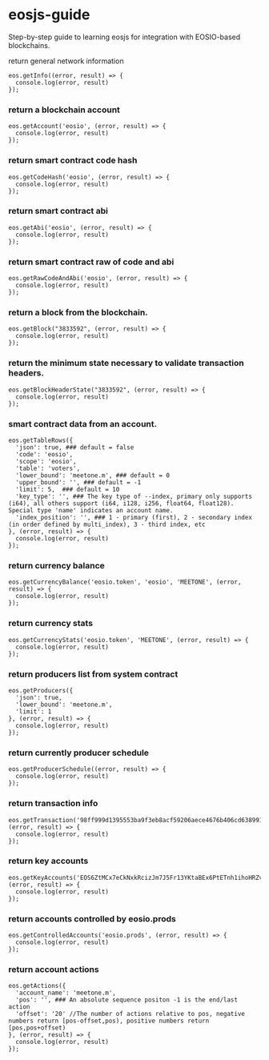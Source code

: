 # eosjs-guide
Step-by-step guide to learning eosjs for integration with EOSIO-based blockchains.

return general network information

```
eos.getInfo((error, result) => {
  console.log(error, result)
});
```

### return a blockchain account
```
eos.getAccount('eosio', (error, result) => {
  console.log(error, result)
});
```

### return smart contract code hash
```
eos.getCodeHash('eosio', (error, result) => {
  console.log(error, result)
});
```

### return smart contract abi
```
eos.getAbi('eosio', (error, result) => {
  console.log(error, result)
});
```

### return smart contract raw of code and abi
```
eos.getRawCodeAndAbi('eosio', (error, result) => {
  console.log(error, result)
});
```

### return a block from the blockchain.
```
eos.getBlock("3833592", (error, result) => {
  console.log(error, result)
});
```

### return the minimum state necessary to validate transaction headers.
```
eos.getBlockHeaderState("3833592", (error, result) => {
  console.log(error, result)
});
```

### smart contract data from an account.
```
eos.getTableRows({
  'json': true, ### default = false
  'code': 'eosio',
  'scope': 'eosio',
  'table': 'voters',
  'lower_bound': 'meetone.m', ### default = 0
  'upper_bound': '', ### default = -1
  'limit': 5,  ### default = 10
  'key_type': '', ### The key type of --index, primary only supports (i64), all others support (i64, i128, i256, float64, float128). Special type 'name' indicates an account name.
  'index_position': '', ### 1 - primary (first), 2 - secondary index (in order defined by multi_index), 3 - third index, etc
}, (error, result) => {
  console.log(error, result)
});
```

### return currency balance
```
eos.getCurrencyBalance('eosio.token', 'eosio', 'MEETONE', (error, result) => {
  console.log(error, result)
});
```

### return currency stats
```
eos.getCurrencyStats('eosio.token', 'MEETONE', (error, result) => {
  console.log(error, result)
});
```

### return producers list from system contract
```
eos.getProducers({
  'json': true,
  'lower_bound': 'meetone.m',
  'limit': 1
}, (error, result) => {
  console.log(error, result)
});
```

### return currently producer schedule
```
eos.getProducerSchedule((error, result) => {
  console.log(error, result)
});
```

### return transaction info
```
eos.getTransaction('98ff999d1395553ba9f3eb8acf59206aece4676b406cd6389911b42378c4ccdb', (error, result) => {
  console.log(error, result)
});
```

### return key accounts
```
eos.getKeyAccounts('EOS6ZtMCx7eCkNxkRcizJm7J5Fr13YKtaBEx6PtETnh1ihoHRZvWU', (error, result) => {
  console.log(error, result)
});
```

### return accounts controlled by eosio.prods
```
eos.getControlledAccounts('eosio.prods', (error, result) => {
  console.log(error, result)
});
```

### return account actions
```
eos.getActions({
  'account_name': 'meetone.m',
  'pos': '', ### An absolute sequence positon -1 is the end/last action
  'offset': '20' //The number of actions relative to pos, negative numbers return [pos-offset,pos), positive numbers return [pos,pos+offset)
}, (error, result) => {
  console.log(error, result)
});
```
